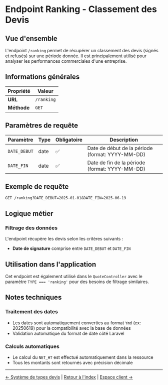 # Endpoint Ranking - Classement des Devis

## Vue d'ensemble

L'endpoint `/ranking` permet de récupérer un classement des devis (signés et refusés) sur une période donnée. Il est principalement utilisé pour analyser les performances commerciales d'une entreprise.

## Informations générales

| Propriété   | Valeur     |
| ----------- | ---------- |
| **URL**     | `/ranking` |
| **Méthode** | `GET`      |

## Paramètres de requête

| Paramètre    | Type | Obligatoire | Description                                      |
| ------------ | ---- | ----------- | ------------------------------------------------ |
| `DATE_DEBUT` | date | ✅           | Date de début de la période (format: YYYY-MM-DD) |
| `DATE_FIN`   | date | ✅           | Date de fin de la période (format: YYYY-MM-DD)   |

## Exemple de requête

```http
GET /ranking?DATE_DEBUT=2025-01-01&DATE_FIN=2025-06-19
```

## Logique métier

### Filtrage des données

L'endpoint récupère les devis selon les critères suivants :

* **Date de signature** comprise entre `DATE_DEBUT` et `DATE_FIN`

## Utilisation dans l'application

Cet endpoint est également utilisé dans le `QuoteController` avec le paramètre `TYPE === 'ranking'` pour des besoins de filtrage similaires.

## Notes techniques

### Traitement des dates

* Les dates sont automatiquement converties au format `Ymd` (ex: 20250619) pour la compatibilité avec la base de données
* Validation automatique du format de date côté Laravel

### Calculs automatiques

* Le calcul du `NET_HT` est effectué automatiquement dans la ressource
* Tous les montants sont retournés avec précision décimale

***

[← Système de types devis](devis-types.md) | [Retour à l'index](README.md) | [Espace client →](client-space.md)
